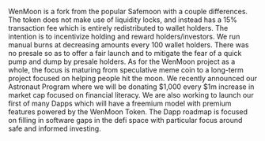 WenMoon is a fork from the popular Safemoon with a couple differences. The token does not make use of liquidity locks, and instead has a 15% transaction fee which is entirely redistributed to wallet holders. The intention is to incentivize holding and reward holders/investors. We run manual burns at decreasing amounts every 100 wallet holders. There was no presale so as to offer a fair launch and to mitigate the fear of a quick pump and dump by presale holders. As for the WenMoon project as a whole, the focus is maturing from speculative meme coin to a long-term project focused on helping people hit the moon. We recently announced our Astronaut Program where we will be donating $1,000 every $1m increase in market cap focused on financial literacy. We are also working to launch our first of many Dapps which will have a freemium model with premium features powered by the WenMoon Token. The Dapp roadmap is focused on filling in software gaps in the defi space with particular focus around safe and informed investing.
